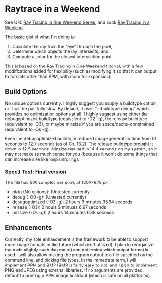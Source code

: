 # Raytrace in a Weekend #
See URL [Ray Tracing in One Weekend Series](https://raytracing.github.io), and book [Ray Tracing in a Weelend](https://raytracing.github.io/books/RayTracingInOneWeekend.html).

The basic gist of what I'm doing is:
1. Calculate the ray from the “eye” through the pixel,
2. Determine which objects the ray intersects, and
3. Compute a color for the closest intersection point.

This is based on the Ray Tracing in One Weekend tutorial, with a few modifications added for flexibility (such as modifying it so that it can output to formats other than PPM, with room for expansion).

## Build Options ##
No unique options currently. I highly suggest you supply a buildtype option or it will be painfully slow. By default, it uses "--buildtype debug" which provides no optimization options at all. I highly suggest using either the debugoptimized buildtype (equivalent to -O2 -g), the release buildtype (equivalent to -O3), or maybe minsize if you are space/cache-constrained (equivalent to -Os -g).

Even the debugoptimized buildtype reduced image generation time from 51 seconds to 12.7 seconds (as of Ch. 13.2). The release buildtype brought it down to 12.5 seconds. Minsize resulted in 14.4 seconds on my system, so it may not make as much sense for you (because it won't do some things that can increase size like loop unrolling).

### Speed Test: Final version ###
The file has 500 samples per pixel, at 1200×675 px.

 - plain (No options): (Untested currently)
 - debug (-O0 -g): (Untested currently)
 - debugoptimized (-O2 -g): 2 hours 9 minutes 35.94 seconds
 - release (-O3): 2 hours 9 minutes 6.97 seconds
 - minsize (-Os -g): 2 hours 14 minutes 6.38 seconds

## Enhancements ##
Currently, my sole enhancement is the framework to be able to support more image formats in the future (which isn't utilized). I plan to reorganize the code slightly such that main() can determine which output format is used. I will also allow making the program output to a file specified on the command line, and picking file types. In the immediate term, I will implement PPM and BMP (BMP is fairly easy to do), and I plan to implement PNG and JPEG using external libraries. If no arguments are provided, default to printing a PPM image to stdout (which is safe on all platforms).
